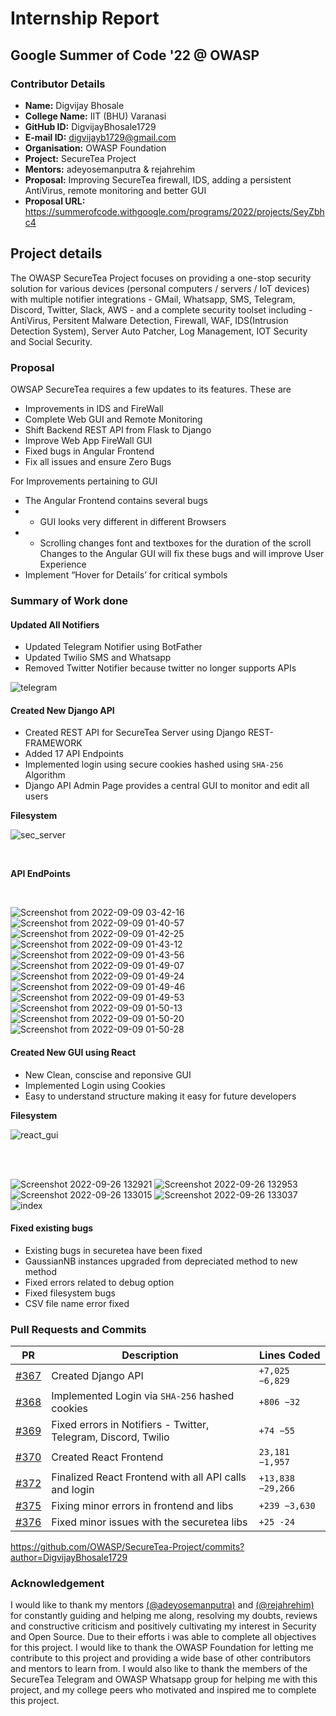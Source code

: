 # Internship Report

## Google Summer of Code '22 @ OWASP

### Contributor Details

- **Name:** Digvijay Bhosale
- **College Name:** IIT (BHU) Varanasi
- **GitHub ID:** DigvijayBhosale1729
- **E-mail ID:** digvijayb1729@gmail.com
- **Organisation:** OWASP Foundation
- **Project:** SecureTea Project
- **Mentors:** adeyosemanputra & rejahrehim
- **Proposal:** Improving SecureTea firewall, IDS, adding a persistent AntiVirus, remote monitoring and better GUI
- **Proposal URL:** https://summerofcode.withgoogle.com/programs/2022/projects/SeyZbhc4

## Project details 

The OWASP SecureTea Project focuses on providing a one-stop security solution for various devices (personal computers / servers / IoT devices) with multiple notifier integrations - GMail, Whatsapp, SMS, Telegram, Discord, Twitter, Slack, AWS - and a complete security toolset including - AntiVirus, Persitent Malware Detection, Firewall, WAF, IDS(Intrusion Detection System), Server Auto Patcher, Log Management, IOT Security and Social Security.

### Proposal

OWSAP SecureTea requires a few updates to its features. These are 
- Improvements in IDS and FireWall 
- Complete Web GUI and Remote Monitoring 
- Shift Backend REST API from Flask to Django 
- Improve Web App FireWall GUI 
- Fixed bugs in Angular Frontend 
- Fix all issues and ensure Zero Bugs 

For Improvements pertaining to GUI 
- The Angular Frontend contains several bugs 
- * GUI looks very different in different Browsers 
- * Scrolling changes font and textboxes for the duration of the scroll Changes to the Angular GUI will fix these bugs and will improve User Experience 
- Implement “Hover for Details’ for critical symbols

### Summary of Work done

#### Updated All Notifiers

- Updated Telegram Notifier using BotFather
- Updated Twilio SMS and Whatsapp
- Removed Twitter Notifier because twitter no longer supports APIs

![telegram](https://user-images.githubusercontent.com/70275323/192230244-0516d709-0ed7-41f8-bf37-ffd8e574ea3e.jpg)


#### Created New Django API

- Created REST API for SecureTea Server using Django REST-FRAMEWORK
- Added 17 API Endpoints 
- Implemented login using secure cookies hashed using `SHA-256` Algorithm
- Django API Admin Page provides a central GUI to monitor and edit all users

**Filesystem**

![sec_server](https://user-images.githubusercontent.com/70275323/192229630-cae12fa5-c37c-4323-adb2-5932fa8043a6.png)

<br>

**API EndPoints**

<br>


![Screenshot from 2022-09-09 03-42-16](https://user-images.githubusercontent.com/70275323/189235173-00e933e2-420e-441f-ae55-d2d79f309bdf.png)
![Screenshot from 2022-09-09 01-40-57](https://user-images.githubusercontent.com/70275323/189228099-1c57577e-2d94-45fd-a25a-bff4d9402b88.png)
![Screenshot from 2022-09-09 01-42-25](https://user-images.githubusercontent.com/70275323/189228104-85e41f46-b612-4923-b2f9-024b84041d45.png)
![Screenshot from 2022-09-09 01-43-12](https://user-images.githubusercontent.com/70275323/189228106-5331ff8b-cdfb-4386-aec4-c670d6a2bbc8.png)
![Screenshot from 2022-09-09 01-43-56](https://user-images.githubusercontent.com/70275323/189228110-ce31d910-ccfd-4988-8063-0ad8e3bc94a2.png)
![Screenshot from 2022-09-09 01-49-07](https://user-images.githubusercontent.com/70275323/189228114-2b946349-3bb4-4502-85f2-57f1f4bd191a.png)
![Screenshot from 2022-09-09 01-49-24](https://user-images.githubusercontent.com/70275323/189228118-cf879c4e-6b1a-4407-9138-45449de89302.png)
![Screenshot from 2022-09-09 01-49-46](https://user-images.githubusercontent.com/70275323/189228122-5aac3501-8e04-47b8-8723-236d9b94c676.png)
![Screenshot from 2022-09-09 01-49-53](https://user-images.githubusercontent.com/70275323/189228127-831faac6-4d93-435a-9641-66dd75853f0f.png)
![Screenshot from 2022-09-09 01-50-13](https://user-images.githubusercontent.com/70275323/189228132-27e82882-3420-4822-99e7-56088d60086c.png)
![Screenshot from 2022-09-09 01-50-20](https://user-images.githubusercontent.com/70275323/189228137-c6911508-d38e-4760-a40c-159379168663.png)
![Screenshot from 2022-09-09 01-50-28](https://user-images.githubusercontent.com/70275323/189228140-ef68eb59-4302-4e72-8c00-99c227ad8d04.png)

#### Created New GUI using React

- New Clean, conscise and reponsive GUI
- Implemented Login using Cookies
- Easy to understand structure making it easy for future developers

**Filesystem**

![react_gui](https://user-images.githubusercontent.com/70275323/192230131-d1091270-6c50-4802-ad9b-322ab8ddee37.png)

<br>

<br>


![Screenshot 2022-09-26 132921](https://user-images.githubusercontent.com/70275323/192227686-a094f952-0fb7-49a9-9444-c04a858e205b.png)
![Screenshot 2022-09-26 132953](https://user-images.githubusercontent.com/70275323/192227700-963f83ac-fed8-465c-9f5c-bec3f47670f3.png)
![Screenshot 2022-09-26 133015](https://user-images.githubusercontent.com/70275323/192227710-02b83d4d-069c-45ed-ae76-fb9fc28e8240.png)
![Screenshot 2022-09-26 133037](https://user-images.githubusercontent.com/70275323/192227717-3441222b-9d99-4fb6-b7f2-80b962165e4c.png)
![index](https://user-images.githubusercontent.com/70275323/192227720-0a11b1b9-217c-41c9-91b4-26589e744af1.jpg)

#### Fixed existing bugs

- Existing bugs in securetea have been fixed
- GaussianNB instances upgraded from depreciated method to new method
- Fixed errors related to debug option
- Fixed filesystem bugs
- CSV file name error fixed

### Pull Requests and Commits 

| PR | Description | Lines Coded
| --- | --- | --- |
| [#367](https://github.com/OWASP/SecureTea-Project/pull/367) | Created Django API |  `+7,025 −6,829`  |
| [#368](https://github.com/OWASP/SecureTea-Project/pull/368) | Implemented Login via `SHA-256` hashed cookies | `+806 −32` |
| [#369](https://github.com/OWASP/SecureTea-Project/pull/369) | Fixed errors in Notifiers - Twitter, Telegram, Discord, Twilio | `+74 −55` |
| [#370](https://github.com/OWASP/SecureTea-Project/pull/370) | Created React Frontend | `23,181 −1,957` |
| [#372](https://github.com/OWASP/SecureTea-Project/pull/372) | Finalized React Frontend with all API calls and login | `+13,838 −29,266` |
| [#375](https://github.com/OWASP/SecureTea-Project/pull/375) | Fixing minor errors in frontend and libs | `+239 −3,630` |
| [#376](https://github.com/OWASP/SecureTea-Project/pull/372) | Fixed minor issues with the securetea libs | `+25 -24` |

https://github.com/OWASP/SecureTea-Project/commits?author=DigvijayBhosale1729

### Acknowledgement

I would like to thank my mentors [(@adeyosemanputra)](https://github.com/adeyosemanputra) and [(@rejahrehim)](https://github.com/rejahrehim) for constantly guiding and helping me along, resolving my doubts, reviews and constructive criticism and positively cultivating my interest in Security and Open Source. Due to their efforts i was able to complete all objectives for this project. I would like to thank the OWASP Foundation for letting me contribute to this project and providing a wide base of other contributors and mentors to learn from. I would also like to thank the members of the SecureTea Telegram and OWASP Whatsapp group for helping me with this project, and my college peers who motivated and inspired me to complete this project.
